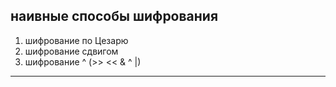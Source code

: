 ## наивные способы шифрования  
1) шифрование по Цезарю  
2) шифрование сдвигом  
3) шифрование ^  (>> << & ^ |)  

---


